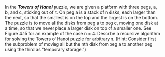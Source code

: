 In the ***Towers of Hanoi*** puzzle, we are given a platform with three pegs, a,
b, and c, sticking out of it. On peg a is a stack of n disks, each larger than
the next, so that the smallest is on the top and the largest is on the bottom.
The puzzle is to move all the disks from peg a to peg c, moving one disk
at a time, so that we never place a larger disk on top of a smaller one.
See Figure 4.15 for an example of the case n = 4. Describe a recursive
algorithm for solving the Towers of Hanoi puzzle for arbitrary n. (Hint:
Consider first the subproblem of moving all but the nth disk from peg a to
another peg using the third as “temporary storage.”)
